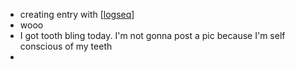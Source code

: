 - creating entry with [[logseq]]
- wooo
- I got tooth bling today. I'm not gonna post a pic because I'm self conscious of my teeth
-

[//begin]: # "Autogenerated link references for markdown compatibility"
[logseq]: ../pages/logseq.md "logseq"
[//end]: # "Autogenerated link references"

